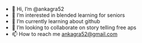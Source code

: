 - 👋 Hi, I’m @ankagra52
- 👀 I’m interested in blended learning for seniors
- 🌱 I’m currently learning about github
- 💞️ I’m looking to collaborate on story telling free aps
- 📫 How to reach me ankagra52@gmail.com

<!---
ankagra52/ankagra52 is a ✨ special ✨ repository because its `README.md` (this file) appears on your GitHub profile.
You can click the Preview link to take a look at your changes.
--->
